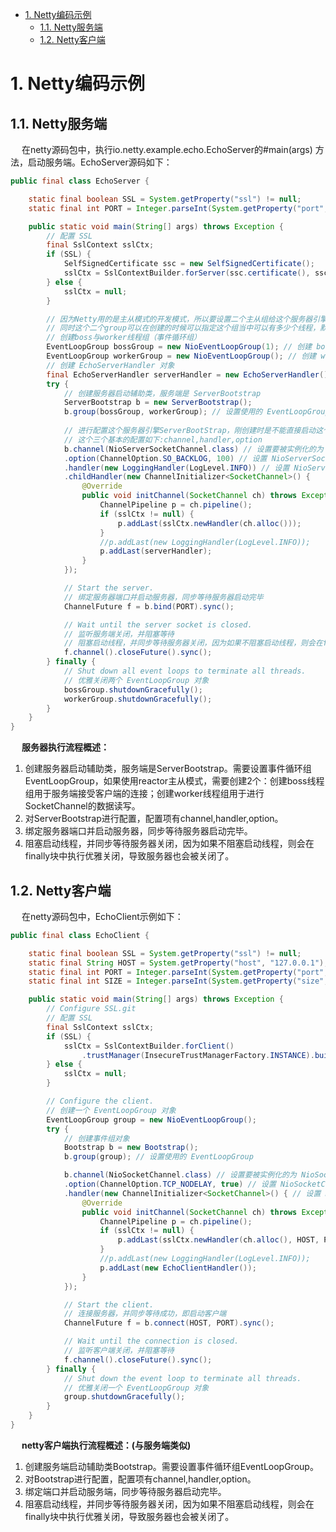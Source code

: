 
<!-- TOC -->

- [1. Netty编码示例](#1-netty编码示例)
    - [1.1. Netty服务端](#11-netty服务端)
    - [1.2. Netty客户端](#12-netty客户端)

<!-- /TOC -->



# 1. Netty编码示例
<!-- 
https://blog.csdn.net/Yang_Hai_Long_1_2/article/details/78380358
-->


## 1.1. Netty服务端  
&emsp; 在netty源码包中，执行io.netty.example.echo.EchoServer的#main(args) 方法，启动服务端。EchoServer源码如下：   

```java
public final class EchoServer {

    static final boolean SSL = System.getProperty("ssl") != null;
    static final int PORT = Integer.parseInt(System.getProperty("port", "8007"));

    public static void main(String[] args) throws Exception {
        // 配置 SSL
        final SslContext sslCtx;
        if (SSL) {
            SelfSignedCertificate ssc = new SelfSignedCertificate();
            sslCtx = SslContextBuilder.forServer(ssc.certificate(), ssc.privateKey()).build();
        } else {
            sslCtx = null;
        }

        // 因为Netty用的是主从模式的开发模式，所以要设置二个主从组给这个服务器引擎,
        // 同时这个二个group可以在创建的时候可以指定这个组当中可以有多少个线程，默认是1个
        // 创建boss与worker线程组（事件循环组）
        EventLoopGroup bossGroup = new NioEventLoopGroup(1); // 创建 boss 线程组 用于服务端接受客户端的连接
        EventLoopGroup workerGroup = new NioEventLoopGroup(); // 创建 worker 线程组 用于进行 SocketChannel 的数据读写
        // 创建 EchoServerHandler 对象
        final EchoServerHandler serverHandler = new EchoServerHandler();
        try {
            // 创建服务器启动辅助类，服务端是 ServerBootstrap
            ServerBootstrap b = new ServerBootstrap();
            b.group(bossGroup, workerGroup); // 设置使用的 EventLoopGroup
            
            // 进行配置这个服务器引擎ServerBootStrap，刚创建时是不能直接启动这个这个服务器引擎的，要配置三个基本的配置的
            // 这个三个基本的配置如下:channel,handler,option
            b.channel(NioServerSocketChannel.class) // 设置要被实例化的为 NioServerSocketChannel 类
            .option(ChannelOption.SO_BACKLOG, 100) // 设置 NioServerSocketChannel 的可选项，这个表示的是如果服务器如果如果不过来这么多的通道，最多只能让100个通道时进行阻塞等待
            .handler(new LoggingHandler(LogLevel.INFO)) // 设置 NioServerSocketChannel 的处理器
            .childHandler(new ChannelInitializer<SocketChannel>() {
                @Override
                public void initChannel(SocketChannel ch) throws Exception { // 设置连入服务端的 Client 的 SocketChannel 的处理器
                    ChannelPipeline p = ch.pipeline();
                    if (sslCtx != null) {
                        p.addLast(sslCtx.newHandler(ch.alloc()));
                    }
                    //p.addLast(new LoggingHandler(LogLevel.INFO));
                    p.addLast(serverHandler);
                }
            });

            // Start the server.
            // 绑定服务器端口并启动服务器，同步等待服务器启动完毕
            ChannelFuture f = b.bind(PORT).sync();

            // Wait until the server socket is closed.
            // 监听服务端关闭，并阻塞等待
            // 阻塞启动线程，并同步等待服务器关闭，因为如果不阻塞启动线程，则会在finally块中执行优雅关闭，导致服务器也会被关闭了
            f.channel().closeFuture().sync();
        } finally {
            // Shut down all event loops to terminate all threads.
            // 优雅关闭两个 EventLoopGroup 对象
            bossGroup.shutdownGracefully();
            workerGroup.shutdownGracefully();
        }
    }
}
```

&emsp; **服务器执行流程概述：**  
1. 创建服务器启动辅助类，服务端是ServerBootstrap。需要设置事件循环组EventLoopGroup，如果使用reactor主从模式，需要创建2个：创建boss线程组用于服务端接受客户端的连接；创建worker线程组用于进行 SocketChannel的数据读写。  
2. 对ServerBootstrap进行配置，配置项有channel,handler,option。  
3. 绑定服务器端口并启动服务器，同步等待服务器启动完毕。  
4. 阻塞启动线程，并同步等待服务器关闭，因为如果不阻塞启动线程，则会在finally块中执行优雅关闭，导致服务器也会被关闭了。  


## 1.2. Netty客户端  

&emsp; 在netty源码包中，EchoClient示例如下：  

```java
public final class EchoClient {

    static final boolean SSL = System.getProperty("ssl") != null;
    static final String HOST = System.getProperty("host", "127.0.0.1");
    static final int PORT = Integer.parseInt(System.getProperty("port", "8007"));
    static final int SIZE = Integer.parseInt(System.getProperty("size", "256"));

    public static void main(String[] args) throws Exception {
        // Configure SSL.git
        // 配置 SSL
        final SslContext sslCtx;
        if (SSL) {
            sslCtx = SslContextBuilder.forClient()
                .trustManager(InsecureTrustManagerFactory.INSTANCE).build();
        } else {
            sslCtx = null;
        }

        // Configure the client.
        // 创建一个 EventLoopGroup 对象
        EventLoopGroup group = new NioEventLoopGroup();
        try {
            // 创建事件组对象
            Bootstrap b = new Bootstrap();
            b.group(group); // 设置使用的 EventLoopGroup

            b.channel(NioSocketChannel.class) // 设置要被实例化的为 NioSocketChannel 类
            .option(ChannelOption.TCP_NODELAY, true) // 设置 NioSocketChannel 的可选项
            .handler(new ChannelInitializer<SocketChannel>() { // 设置 NioSocketChannel 的处理器
                @Override
                public void initChannel(SocketChannel ch) throws Exception {
                    ChannelPipeline p = ch.pipeline();
                    if (sslCtx != null) {
                        p.addLast(sslCtx.newHandler(ch.alloc(), HOST, PORT));
                    }
                    //p.addLast(new LoggingHandler(LogLevel.INFO));
                    p.addLast(new EchoClientHandler());
                }
            });

            // Start the client.
            // 连接服务器，并同步等待成功，即启动客户端
            ChannelFuture f = b.connect(HOST, PORT).sync();

            // Wait until the connection is closed.
            // 监听客户端关闭，并阻塞等待
            f.channel().closeFuture().sync();
        } finally {
            // Shut down the event loop to terminate all threads.
            // 优雅关闭一个 EventLoopGroup 对象
            group.shutdownGracefully();
        }
    }
}
```

&emsp; **netty客户端执行流程概述：(与服务端类似)**  
1. 创建服务端启动辅助类Bootstrap。需要设置事件循环组EventLoopGroup。  
2. 对Bootstrap进行配置，配置项有channel,handler,option。  
3. 绑定端口并启动服务端，同步等待服务器启动完毕。  
4. 阻塞启动线程，并同步等待服务器关闭，因为如果不阻塞启动线程，则会在finally块中执行优雅关闭，导致服务器也会被关闭了。  
